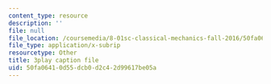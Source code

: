 ```yaml
---
content_type: resource
description: ''
file: null
file_location: /coursemedia/8-01sc-classical-mechanics-fall-2016/50fa06410d55dcb0d2c42d99617be05a_Cslq_ZYdYwE.srt
file_type: application/x-subrip
resourcetype: Other
title: 3play caption file
uid: 50fa0641-0d55-dcb0-d2c4-2d99617be05a
---
```


